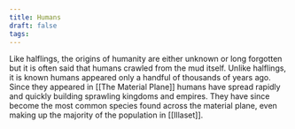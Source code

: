 ```yaml
---
title: Humans
draft: false
tags:
---
```

 Like halflings, the origins of humanity are either unknown or long forgotten but it is often said that humans crawled from the mud itself. Unlike halflings, it is known humans appeared only a handful of thousands of years ago. Since they appeared in [[The Material Plane]] humans have spread rapidly and quickly building sprawling kingdoms and empires. They have since become the most common species found across the material plane, even making up the majority of the population in [[Illaset]].